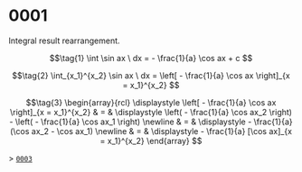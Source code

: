 # 0001
Integral result rearrangement.

$$\tag{1}
\int \sin ax \ dx = - \frac{1}{a} \cos ax + c
$$

$$\tag{2}
\int_{x_1}^{x_2} \sin ax \ dx =  \left[ - \frac{1}{a} \cos ax \right]_{x = x_1}^{x_2}
$$

$$\tag{3}
\begin{array}{rcl}
\displaystyle \left[ - \frac{1}{a} \cos ax \right]_{x = x_1}^{x_2} & = & \displaystyle \left( - \frac{1}{a} \cos ax_2 \right) - \left( - \frac{1}{a} \cos ax_1 \right) \newline
& = & \displaystyle - \frac{1}{a} (\cos ax_2 - \cos ax_1) \newline
& = & \displaystyle - \frac{1}{a} [\cos ax]_{x = x_1}^{x_2}
\end{array}
$$

&gt; [`0003`](../00/03.md)

